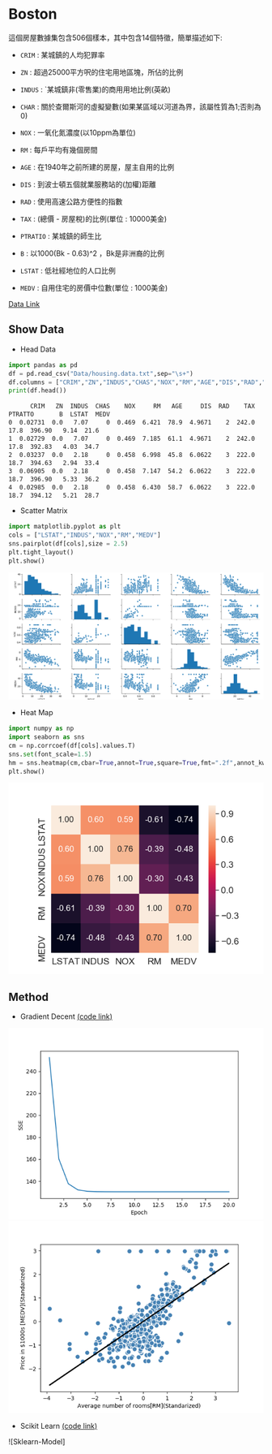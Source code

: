 # Boston
這個房屋數據集包含506個樣本，其中包含14個特徵，簡單描述如下:

* `CRIM` : 某城鎮的人均犯罪率

* `ZN` : 超過25000平方呎的住宅用地區塊，所佔的比例

* `INDUS` : `某城鎮非(零售業)的商用用地比例(英畝)

* `CHAR` : 關於查爾斯河的虛擬變數(如果某區域以河道為界，該屬性質為1;否則為0)

* `NOX` : 一氧化氮濃度(以10ppm為單位)

* `RM` : 每戶平均有幾個房間

* `AGE` : 在1940年之前所建的房屋，屋主自用的比例

* `DIS` : 到波士頓五個就業服務站的(加權)距離

* `RAD` : 使用高速公路方便性的指數

* `TAX` : (總價 - 房屋稅)的比例(單位 : 10000美金)

* `PTRATIO` : 某城鎮的師生比

* `B` : 以1000(Bk - 0.63)^2 ，Bk是非洲裔的比例

* `LSTAT` : 低社經地位的人口比例

* `MEDV` : 自用住宅的房價中位數(單位 : 1000美金)

[Data Link](housing.data.txt)
## Show Data
* Head Data
```python
import pandas as pd
df = pd.read_csv("Data/housing.data.txt",sep="\s+")
df.columns = ["CRIM","ZN","INDUS","CHAS","NOX","RM","AGE","DIS","RAD","TAX","PTRATTO","B","LSTAT","MEDV"]
print(df.head())
```
```shell
      CRIM   ZN  INDUS  CHAS    NOX     RM   AGE     DIS  RAD    TAX  PTRATTO       B  LSTAT  MEDV
0  0.02731  0.0   7.07     0  0.469  6.421  78.9  4.9671    2  242.0     17.8  396.90   9.14  21.6
1  0.02729  0.0   7.07     0  0.469  7.185  61.1  4.9671    2  242.0     17.8  392.83   4.03  34.7
2  0.03237  0.0   2.18     0  0.458  6.998  45.8  6.0622    3  222.0     18.7  394.63   2.94  33.4
3  0.06905  0.0   2.18     0  0.458  7.147  54.2  6.0622    3  222.0     18.7  396.90   5.33  36.2
4  0.02985  0.0   2.18     0  0.458  6.430  58.7  6.0622    3  222.0     18.7  394.12   5.21  28.7
```

* Scatter Matrix
```python
import matplotlib.pyplot as plt
cols = ["LSTAT","INDUS","NOX","RM","MEDV"]
sns.pairplot(df[cols],size = 2.5)
plt.tight_layout()
plt.show()
```
![Scatter](https://github.com/Offliners/Machine-Learning/blob/master/ML/Linear%20Regression/Boston/Scatter.png)

* Heat Map
```python
import numpy as np
import seaborn as sns
cm = np.corrcoef(df[cols].values.T)
sns.set(font_scale=1.5)
hm = sns.heatmap(cm,cbar=True,annot=True,square=True,fmt=".2f",annot_kws={"size":15},yticklabels=cols,xticklabels=cols)
plt.show()
```
![heat-map](https://github.com/Offliners/Machine-Learning/blob/master/ML/Linear%20Regression/Boston/Heat-Map.png)

## Method
* Gradient Decent  [(code link)](Boston_GD.py)

![LossFunction](https://github.com/Offliners/Machine-Learning/blob/master/ML/Linear%20Regression/Boston/Boston-Loss.png)
![Model](https://github.com/Offliners/Machine-Learning/blob/master/ML/Linear%20Regression/Boston/model.png)

* Scikit Learn  [(code link)](Boston_Sklearn.py)

![Sklearn-Model]
